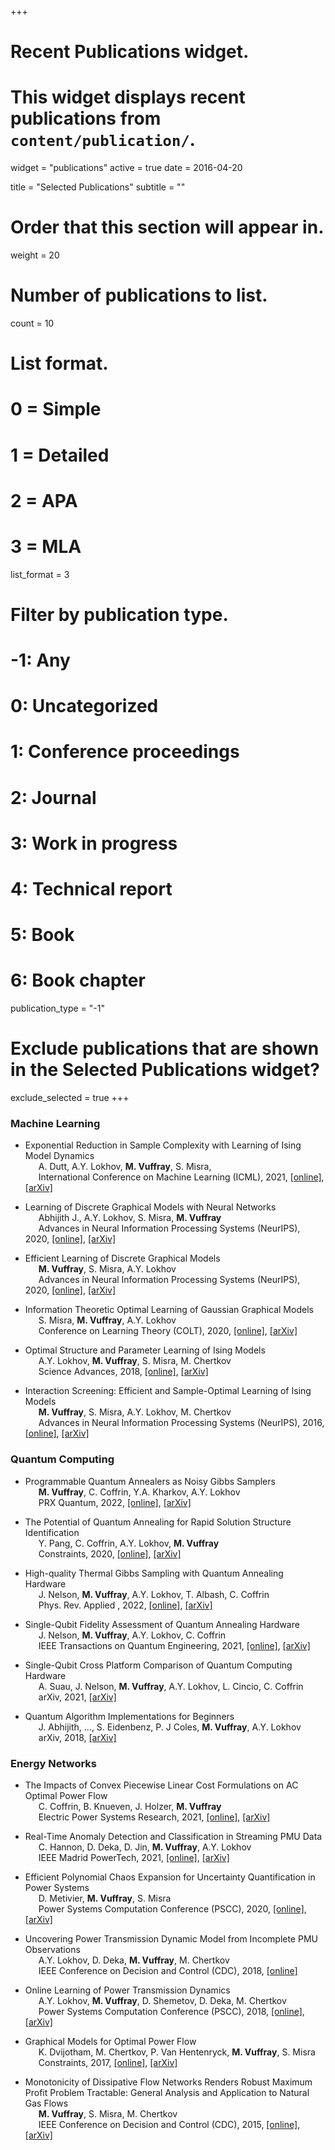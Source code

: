 +++
# Recent Publications widget.
# This widget displays recent publications from `content/publication/`.
widget = "publications"
active = true
date = 2016-04-20

title = "Selected Publications"
subtitle = ""

# Order that this section will appear in.
weight = 20

# Number of publications to list.
count = 10

# List format.
#   0 = Simple
#   1 = Detailed
#   2 = APA
#   3 = MLA
list_format = 3

# Filter by publication type.
# -1: Any
#  0: Uncategorized
#  1: Conference proceedings
#  2: Journal
#  3: Work in progress
#  4: Technical report
#  5: Book
#  6: Book chapter
publication_type = "-1"

# Exclude publications that are shown in the Selected Publications widget?
exclude_selected = true
+++

### Machine Learning

* Exponential Reduction in Sample Complexity with Learning of Ising Model Dynamics  <br>
<span style="margin-left:1.5em">  A. Dutt, A.Y. Lokhov, **M. Vuffray**, S. Misra, <br>
<span style="margin-left:1.5em">  International Conference on Machine Learning (ICML), 2021, [\[online\]](http://proceedings.mlr.press/v139/dutt21a/dutt21a.pdf), [\[arXiv\]](https://arxiv.org/pdf/2104.00995.pdf)

* Learning of Discrete Graphical Models with Neural Networks  <br>
<span style="margin-left:1.5em">  Abhijith J., A.Y. Lokhov, S. Misra, **M. Vuffray** <br>
<span style="margin-left:1.5em">  Advances in Neural Information Processing Systems (NeurIPS), 2020, [\[online\]](https://proceedings.neurips.cc/paper/2020/file/3cc697419ea18cc98d525999665cb94a-Paper.pdf), [\[arXiv\]](https://arxiv.org/pdf/2006.11937.pdf)

* Efficient Learning of Discrete Graphical Models  <br>
<span style="margin-left:1.5em"> **M. Vuffray**, S. Misra, A.Y. Lokhov <br>
<span style="margin-left:1.5em">  Advances in Neural Information Processing Systems (NeurIPS), 2020, [\[online\]](https://proceedings.neurips.cc/paper/2020/file/9d702ffd99ad9c70ac37e506facc8c38-Paper.pdf), [\[arXiv\]](https://arxiv.org/pdf/1902.00600.pdf)

* Information Theoretic Optimal Learning of Gaussian Graphical Models  <br>
<span style="margin-left:1.5em"> S. Misra, **M. Vuffray**, A.Y. Lokhov <br>
<span style="margin-left:1.5em">  Conference on Learning Theory (COLT), 2020, [\[online\]](http://proceedings.mlr.press/v125/misra20a/misra20a.pdf), [\[arXiv\]](https://arxiv.org/pdf/1703.04886.pdf)

* Optimal Structure and Parameter Learning of Ising Models  <br>
<span style="margin-left:1.5em"> A.Y. Lokhov, **M. Vuffray**, S. Misra, M. Chertkov <br>
<span style="margin-left:1.5em">  Science Advances, 2018, [\[online\]](http://advances.sciencemag.org/content/4/3/e1700791/tab-pdf), [\[arXiv\]](https://arxiv.org/pdf/1612.05024.pdf)

* Interaction Screening: Efficient and Sample-Optimal Learning of Ising Models  <br>
<span style="margin-left:1.5em"> **M. Vuffray**, S. Misra, A.Y. Lokhov, M. Chertkov <br>
<span style="margin-left:1.5em"> Advances in Neural Information Processing Systems (NeurIPS), 2016, [\[online\]](https://proceedings.neurips.cc/paper/2016/file/861dc9bd7f4e7dd3cccd534d0ae2a2e9-Paper.pdf), [\[arXiv\]](https://arxiv.org/pdf/1605.07252.pdf)

### Quantum Computing

* Programmable Quantum Annealers as Noisy Gibbs Samplers <br>
<span style="margin-left:1.5em"> **M. Vuffray**, C. Coffrin, Y.A. Kharkov, A.Y. Lokhov <br>
<span style="margin-left:1.5em"> PRX Quantum, 2022,
[\[online\]](https://journals.aps.org/prxquantum/pdf/10.1103/PRXQuantum.3.020317),
[\[arXiv\]](https://arxiv.org/pdf/2012.08827.pdf)

* The Potential of Quantum Annealing for Rapid Solution Structure Identification <br>
<span style="margin-left:1.5em"> Y. Pang, C. Coffrin, A.Y. Lokhov, **M. Vuffray** <br>
<span style="margin-left:1.5em"> Constraints, 2020,
 [\[online\]](https://link.springer.com/article/10.1007/s10601-020-09315-0),
[\[arXiv\]](https://arxiv.org/abs/1912.01759)

* High-quality Thermal Gibbs Sampling with Quantum Annealing Hardware <br>
<span style="margin-left:1.5em"> J. Nelson, **M. Vuffray**, A.Y. Lokhov, T. Albash, C. Coffrin <br>
<span style="margin-left:1.5em"> Phys. Rev. Applied , 2022,
[\[online\]](https://journals.aps.org/prapplied/pdf/10.1103/PhysRevApplied.17.044046), [\[arXiv\]](https://arxiv.org/pdf/2109.01690.pdf)

* Single-Qubit Fidelity Assessment of Quantum Annealing Hardware <br>
<span style="margin-left:1.5em"> J. Nelson, **M. Vuffray**, A.Y. Lokhov, C. Coffrin <br>
<span style="margin-left:1.5em"> IEEE Transactions on Quantum Engineering, 2021,
[\[online\]](https://ieeexplore.ieee.org/stamp/stamp.jsp?arnumber=9465651),
[\[arXiv\]](https://arxiv.org/pdf/2104.03335.pdf)

* Single-Qubit Cross Platform Comparison of Quantum Computing Hardware <br>
<span style="margin-left:1.5em"> A. Suau, J. Nelson, **M. Vuffray**, A.Y. Lokhov, L. Cincio, C. Coffrin <br>
<span style="margin-left:1.5em"> arXiv, 2021,
[\[arXiv\]](https://arxiv.org/pdf/2108.11334.pdf)

* Quantum Algorithm Implementations for Beginners <br>
<span style="margin-left:1.5em"> J. Abhijith, ...,  S. Eidenbenz, P. J Coles, **M. Vuffray**, A.Y. Lokhov <br>
<span style="margin-left:1.5em"> arXiv, 2018,
[\[arXiv\]](https://arxiv.org/pdf/1804.03719.pdf)

### Energy Networks

* The Impacts of Convex Piecewise Linear Cost Formulations on AC Optimal Power Flow <br>
<span style="margin-left:1.5em"> C. Coffrin, B. Knueven, J. Holzer, **M. Vuffray** <br>
<span style="margin-left:1.5em"> Electric Power Systems Research, 2021, [\[online\]](https://www.sciencedirect.com/science/article/abs/pii/S0378779621001723),
[\[arXiv\]](https://arxiv.org/pdf/2005.14087.pdf)

* Real-Time Anomaly Detection and Classification in Streaming PMU Data <br>
<span style="margin-left:1.5em"> C. Hannon, D. Deka, D. Jin, **M. Vuffray**, A.Y. Lokhov <br>
<span style="margin-left:1.5em">  IEEE Madrid PowerTech, 2021,
[\[online\]](https://ieeexplore.ieee.org/abstract/document/9494800),
[\[arXiv\]](https://arxiv.org/pdf/1911.06316.pdf)

* Efficient Polynomial Chaos Expansion for Uncertainty Quantification in Power Systems <br>
<span style="margin-left:1.5em"> D. Metivier, **M. Vuffray**, S. Misra <br>
<span style="margin-left:1.5em"> Power Systems Computation Conference (PSCC), 2020, [\[online\]](https://www.sciencedirect.com/science/article/abs/pii/S0378779620305940),
[\[arXiv\]](https://arxiv.org/pdf/1910.06498.pdf)

* Uncovering Power Transmission Dynamic Model from Incomplete PMU Observations <br>
<span style="margin-left:1.5em"> A.Y. Lokhov, D. Deka, **M. Vuffray**, M. Chertkov <br>
<span style="margin-left:1.5em"> IEEE Conference on Decision and Control (CDC), 2018, [\[online\]](https://ieeexplore.ieee.org/abstract/document/8619606)

* Online Learning of Power Transmission Dynamics  <br>
<span style="margin-left:1.5em"> A.Y. Lokhov, **M. Vuffray**, D. Shemetov, D. Deka, M. Chertkov <br>
<span style="margin-left:1.5em"> Power Systems Computation Conference (PSCC), 2018, [\[online\]](https://ieeexplore.ieee.org/abstract/document/8442720), [\[arXiv\]](https://arxiv.org/pdf/1710.10021.pdf)

* Graphical Models for Optimal Power Flow  <br>
<span style="margin-left:1.5em"> K. Dvijotham, M. Chertkov, P. Van Hentenryck, **M. Vuffray**, S. Misra <br>
<span style="margin-left:1.5em">  Constraints, 2017, [\[online\]](https://link.springer.com/article/10.1007/s10601-016-9253-y), [\[arXiv\]](https://arxiv.org/pdf/1606.06512.pdf)

* Monotonicity of Dissipative Flow Networks Renders Robust Maximum Profit Problem Tractable: General Analysis and Application to Natural Gas Flows  <br>
<span style="margin-left:1.5em"> **M. Vuffray**, S. Misra, M. Chertkov <br>
<span style="margin-left:1.5em"> IEEE Conference on Decision and Control (CDC), 2015, [\[online\]](https://ieeexplore.ieee.org/abstract/document/7402933), [\[arXiv\]](https://arxiv.org/pdf/1504.00910.pdf)

<!-- ### Information Theory

* The Bethe Free Energy Allows to Compute the Conditional Entropy of Graphical Code Instances: A Proof From the Polymer Expansion <br>
<span style="margin-left:1.5em"> N. Macris, **M. Vuffray** <br>
<span style="margin-left:1.5em"> IEEE Transactions on Information Theory, 2016, [\[online\]](https://ieeexplore.ieee.org/abstract/document/7460154), [\[arXiv\]](https://arxiv.org/pdf/1310.1294.pdf)


* Approaching the Rate-Distortion Limit with Spatial Coupling, Belief Propagation, and Decimation <br>
<span style="margin-left:1.5em"> V. Aref, N. Macris, **M. Vuffray** <br>
<span style="margin-left:1.5em"> IEEE Transactions on Information Theory, 2015, [\[online\]](https://ieeexplore.ieee.org/abstract/document/7109906), [\[arXiv\]](https://arxiv.org/pdf/1307.5210.pdf) -->
